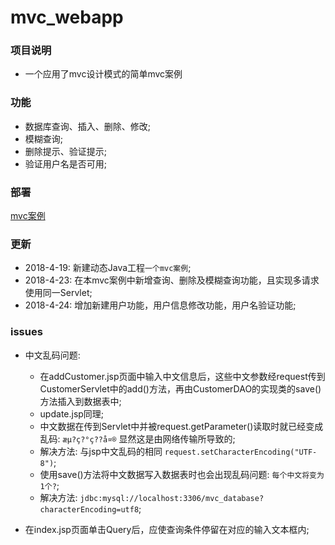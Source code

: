 # mvc_webapp


### 项目说明
 - 一个应用了mvc设计模式的简单mvc案例
 
### 功能
 - 数据库查询、插入、删除、修改;
 - 模糊查询;
 - 删除提示、验证提示;
 - 验证用户名是否可用;


### 部署

[mvc案例](http://47.106.11.169:8080/mvcapp/index.jsp)
 
### 更新

 - 2018-4-19: 新建动态Java工程`一个mvc案例`;
 - 2018-4-23: 在本mvc案例中新增查询、删除及模糊查询功能，且实现多请求使用同一Servlet;
 - 2018-4-24: 增加新建用户功能，用户信息修改功能，用户名验证功能;

### issues

 - 中文乱码问题: 
   - 在addCustomer.jsp页面中输入中文信息后，这些中文参数经request传到CustomerServlet中的add()方法，再由CustomerDAO的实现类的save()方法插入到数据表中;
   - update.jsp同理;
   - 中文数据在传到Servlet中并被request.getParameter()读取时就已经变成乱码: `æµ?ç?°ç??å¤®` 显然这是由网络传输所导致的;
   - 解决方法: 与jsp中文乱码的相同 `request.setCharacterEncoding("UTF-8")`;
   - 使用save()方法将中文数据写入数据表时也会出现乱码问题: `每个中文将变为1个?`;
   - 解决方法: `jdbc:mysql://localhost:3306/mvc_database?characterEncoding=utf8`;
 
   
 - 在index.jsp页面单击Query后，应使查询条件停留在对应的输入文本框内;
 